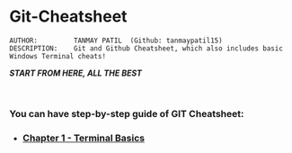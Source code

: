 # Git-Cheatsheet

    AUTHOR:         TANMAY PATIL  (Github: tanmaypatil15)
    DESCRIPTION:    Git and Github Cheatsheet, which also includes basic Windows Terminal cheats!

**_START FROM HERE, ALL THE BEST_**

<br/>

### You can have step-by-step guide of GIT Cheatsheet:

- ### [Chapter 1 - Terminal Basics](Terminal-Basics.md)



